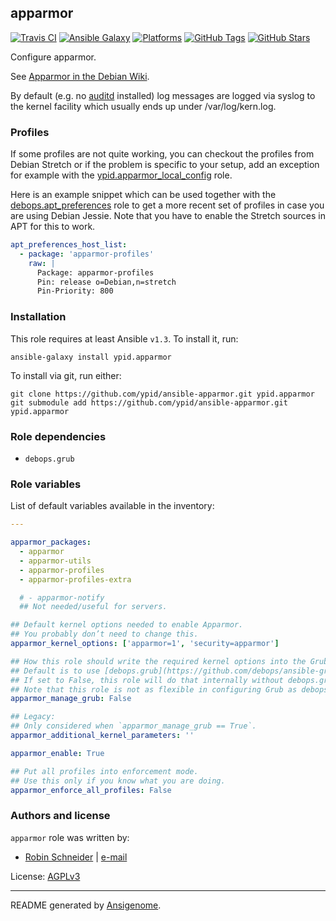 ## apparmor

[![Travis CI](http://img.shields.io/travis/ypid/ansible-apparmor.svg?style=flat)](http://travis-ci.org/ypid/ansible-apparmor)
[![Ansible Galaxy](http://img.shields.io/badge/galaxy-ypid.apparmor-660198.svg?style=flat)](https://galaxy.ansible.com/list#/roles/3015)
[![Platforms](http://img.shields.io/badge/platforms-debian-lightgrey.svg?style=flat)](https://galaxy.ansible.com/list#/roles/3015)
[![GitHub Tags](https://img.shields.io/github/tag/ypid/ansible-apparmor.svg)](https://github.com/ypid/ansible-apparmor)
[![GitHub Stars](https://img.shields.io/github/stars/ypid/ansible-apparmor.svg)](https://github.com/ypid/ansible-apparmor)


Configure apparmor.

See [Apparmor in the Debian Wiki](https://wiki.debian.org/AppArmor/HowToUse).

By default (e.g. no [auditd] installed) log messages are logged via syslog to
the kernel facility which usually ends up under /var/log/kern.log.

### Profiles

If some profiles are not quite working, you can checkout the profiles from Debian Stretch or if the problem is specific to your setup, add an exception for example with the [ypid.apparmor_local_config] role.

Here is an example snippet which can be used together with the [debops.apt_preferences] role to get a more recent set of profiles in case you are using Debian Jessie. Note that you have to enable the Stretch sources in APT for this to work.

```YAML
apt_preferences_host_list:
  - package: 'apparmor-profiles'
    raw: |
      Package: apparmor-profiles
      Pin: release o=Debian,n=stretch
      Pin-Priority: 800
```

[auditd]: https://packages.debian.org/search?keywords=auditd
[ypid.apparmor_local_config]: https://galaxy.ansible.com/list#/roles/4649
[debops.apt_preferences]: https://galaxy.ansible.com/list#/roles/1552

### Installation

This role requires at least Ansible `v1.3`. To install it, run:

```Shell
ansible-galaxy install ypid.apparmor
```

To install via git, run either:

```Shell
git clone https://github.com/ypid/ansible-apparmor.git ypid.apparmor
git submodule add https://github.com/ypid/ansible-apparmor.git ypid.apparmor
```


### Role dependencies

- `debops.grub`

### Role variables

List of default variables available in the inventory:

```YAML
---

apparmor_packages:
  - apparmor
  - apparmor-utils
  - apparmor-profiles
  - apparmor-profiles-extra

  # - apparmor-notify
  ## Not needed/useful for servers.

## Default kernel options needed to enable Apparmor.
## You probably don’t need to change this.
apparmor_kernel_options: ['apparmor=1', 'security=apparmor']

## How this role should write the required kernel options into the Grub configuration.
## Default is to use [debops.grub](https://github.com/debops/ansible-grub) as role dependency.
## If set to False, this role will do that internally without debops.grub as role dependency.
## Note that this role is not as flexible in configuring Grub as debops.grub is.
apparmor_manage_grub: False

## Legacy:
## Only considered when `apparmor_manage_grub == True`.
apparmor_additional_kernel_parameters: ''

apparmor_enable: True

## Put all profiles into enforcement mode.
## Use this only if you know what you are doing.
apparmor_enforce_all_profiles: False
```




### Authors and license

`apparmor` role was written by:

- [Robin Schneider](https://github.com/ypid) | [e-mail](mailto:ypid@riseup.net)

License: [AGPLv3](https://tldrlegal.com/license/gnu-affero-general-public-license-v3-%28agpl-3.0%29)

***

README generated by [Ansigenome](https://github.com/nickjj/ansigenome/).
